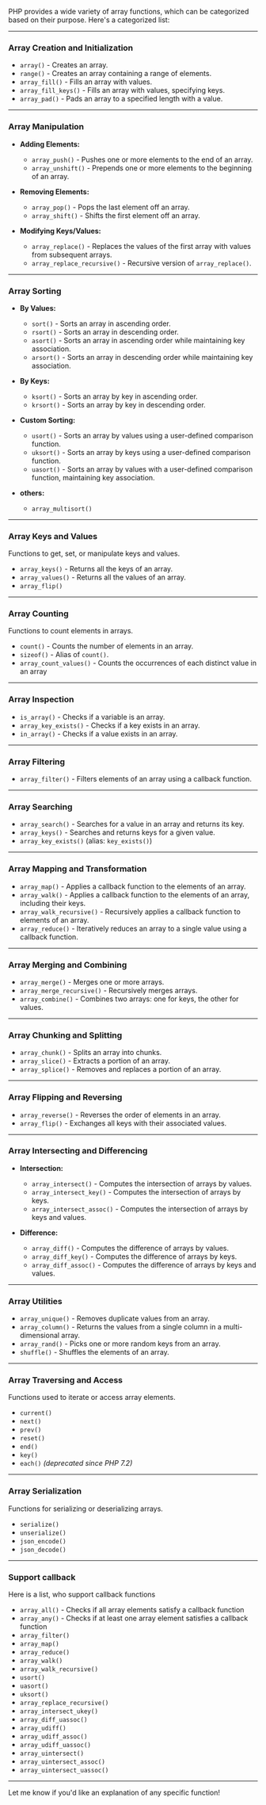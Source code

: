 PHP provides a wide variety of array functions, which can be categorized based on their purpose. Here's a categorized list:

---

### **Array Creation and Initialization**

- `array()` - Creates an array.
- `range()` - Creates an array containing a range of elements.
- `array_fill()` - Fills an array with values.
- `array_fill_keys()` - Fills an array with values, specifying keys.
- `array_pad()` - Pads an array to a specified length with a value.

---

### **Array Manipulation**

- **Adding Elements:**

  - `array_push()` - Pushes one or more elements to the end of an array.
  - `array_unshift()` - Prepends one or more elements to the beginning of an array.

- **Removing Elements:**

  - `array_pop()` - Pops the last element off an array.
  - `array_shift()` - Shifts the first element off an array.

- **Modifying Keys/Values:**
  - `array_replace()` - Replaces the values of the first array with values from subsequent arrays.
  - `array_replace_recursive()` - Recursive version of `array_replace()`.

---

### **Array Sorting**

- **By Values:**

  - `sort()` - Sorts an array in ascending order.
  - `rsort()` - Sorts an array in descending order.
  - `asort()` - Sorts an array in ascending order while maintaining key association.
  - `arsort()` - Sorts an array in descending order while maintaining key association.

- **By Keys:**

  - `ksort()` - Sorts an array by key in ascending order.
  - `krsort()` - Sorts an array by key in descending order.

- **Custom Sorting:**
  - `usort()` - Sorts an array by values using a user-defined comparison function.
  - `uksort()` - Sorts an array by keys using a user-defined comparison function.
  - `uasort()` - Sorts an array by values with a user-defined comparison function, maintaining key association.
- **others:**
  - `array_multisort()`

---

### **Array Keys and Values**

Functions to get, set, or manipulate keys and values.

- `array_keys()` - Returns all the keys of an array.
- `array_values()` - Returns all the values of an array.
- `array_flip()`

---

### **Array Counting**

Functions to count elements in arrays.

- `count()` - Counts the number of elements in an array.
- `sizeof()` - Alias of `count()`.
- `array_count_values()` - Counts the occurrences of each distinct value in an array

---

### **Array Inspection**

- `is_array()` - Checks if a variable is an array.
- `array_key_exists()` - Checks if a key exists in an array.
- `in_array()` - Checks if a value exists in an array.

---

### **Array Filtering**

- `array_filter()` - Filters elements of an array using a callback function.

---

### **Array Searching**

- `array_search()` - Searches for a value in an array and returns its key.
- `array_keys()` - Searches and returns keys for a given value.
- `array_key_exists()` (alias: `key_exists()`)

---

### **Array Mapping and Transformation**

- `array_map()` - Applies a callback function to the elements of an array.
- `array_walk()` - Applies a callback function to the elements of an array, including their keys.
- `array_walk_recursive()` - Recursively applies a callback function to elements of an array.
- `array_reduce()` - Iteratively reduces an array to a single value using a callback function.

---

### **Array Merging and Combining**

- `array_merge()` - Merges one or more arrays.
- `array_merge_recursive()` - Recursively merges arrays.
- `array_combine()` - Combines two arrays: one for keys, the other for values.

---

### **Array Chunking and Splitting**

- `array_chunk()` - Splits an array into chunks.
- `array_slice()` - Extracts a portion of an array.
- `array_splice()` - Removes and replaces a portion of an array.

---

### **Array Flipping and Reversing**

- `array_reverse()` - Reverses the order of elements in an array.
- `array_flip()` - Exchanges all keys with their associated values.

---

### **Array Intersecting and Differencing**

- **Intersection:**

  - `array_intersect()` - Computes the intersection of arrays by values.
  - `array_intersect_key()` - Computes the intersection of arrays by keys.
  - `array_intersect_assoc()` - Computes the intersection of arrays by keys and values.

- **Difference:**
  - `array_diff()` - Computes the difference of arrays by values.
  - `array_diff_key()` - Computes the difference of arrays by keys.
  - `array_diff_assoc()` - Computes the difference of arrays by keys and values.

---

### **Array Utilities**

- `array_unique()` - Removes duplicate values from an array.
- `array_column()` - Returns the values from a single column in a multi-dimensional array.
- `array_rand()` - Picks one or more random keys from an array.
- `shuffle()` - Shuffles the elements of an array.

---

### **Array Traversing and Access**

Functions used to iterate or access array elements.

- `current()`
- `next()`
- `prev()`
- `reset()`
- `end()`
- `key()`
- `each()` _(deprecated since PHP 7.2)_

---

### **Array Serialization**

Functions for serializing or deserializing arrays.

- `serialize()`
- `unserialize()`
- `json_encode()`
- `json_decode()`

---

### **Support callback**

Here is a list, who support callback functions

- `array_all()` - Checks if all array elements satisfy a callback function
- `array_any()` - Checks if at least one array element satisfies a callback function
- `array_filter()`
- `array_map()`
- `array_reduce()`
- `array_walk()`
- `array_walk_recursive()`
- `usort()`
- `uasort()`
- `uksort()`
- `array_replace_recursive()`
- `array_intersect_ukey()`
- `array_diff_uassoc()`
- `array_udiff()`
- `array_udiff_assoc()`
- `array_udiff_uassoc()`
- `array_uintersect()`
- `array_uintersect_assoc()`
- `array_uintersect_uassoc()`

---

Let me know if you'd like an explanation of any specific function!
